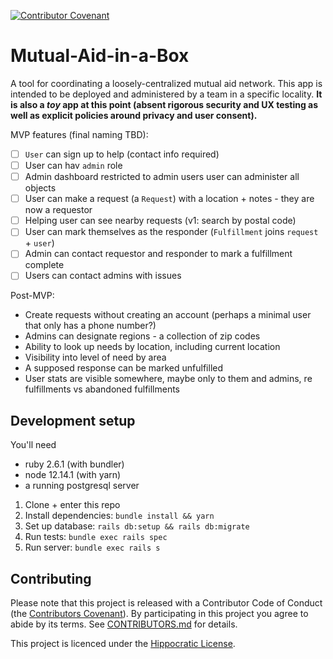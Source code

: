[![Contributor Covenant](https://img.shields.io/badge/Contributor%20Covenant-v2.0%20adopted-ff69b4.svg)](code_of_conduct.md)

# Mutual-Aid-in-a-Box

A tool for coordinating a loosely-centralized mutual aid network. This app is intended to be deployed and administered by a team in a specific locality. **It is also a _toy_ app at this point (absent rigorous security and UX testing as well as explicit policies around privacy and user consent).**

MVP features (final naming TBD):

- [ ] `User` can sign up to help (contact info required)
- [ ] User can hav `admin` role
- [ ] Admin dashboard restricted to admin users user can administer all objects
- [ ] User can make a request (a `Request`) with a location + notes - they are now a requestor
- [ ] Helping user can see nearby requests (v1: search by postal code)
- [ ] User can mark themselves as the responder (`Fulfillment` joins `request` + `user`)
- [ ] Admin can contact requestor and responder to mark a fulfillment complete
- [ ] Users can contact admins with issues

Post-MVP:

- Create requests without creating an account (perhaps a minimal user that only has a phone number?)
- Admins can designate regions - a collection of zip codes
- Ability to look up needs by location, including current location
- Visibility into level of need by area
- A supposed response can be marked unfulfilled
- User stats are visible somewhere, maybe only to them and admins, re fulfillments vs abandoned fulfillments

## Development setup

You'll need

- ruby 2.6.1 (with bundler)
- node 12.14.1 (with yarn)
- a running postgresql server

1. Clone + enter this repo
2. Install dependencies: `bundle install && yarn`
3. Set up database: `rails db:setup && rails db:migrate`
4. Run tests: `bundle exec rails spec`
5. Run server: `bundle exec rails s`

## Contributing

Please note that this project is released with a Contributor Code of Conduct (the [Contributors Covenant](https://www.contributor-covenant.org/)). By participating in this project you agree to abide by its terms. See [CONTRIBUTORS.md](CONTRIBUTORS.md) for details.

This project is licenced under the [Hippocratic License](https://firstdonoharm.dev/).
